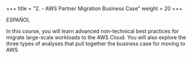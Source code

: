 +++ 
title = "2. - AWS Partner Migration Business Case" 
weight = 20
+++

*ESPAÑOL*

In this course, you will learn advanced non-technical best practices for migrate large-scale workloads to the AWS Cloud. You will also explore the three types of analyses that pull together the business case for moving to AWS
